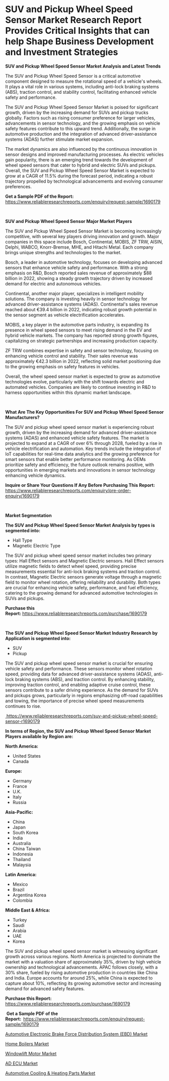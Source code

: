 <p><h1>SUV and Pickup Wheel Speed Sensor Market Research Report Provides Critical Insights that can help Shape Business Development and Investment Strategies</h1></p><p><strong>SUV and Pickup Wheel Speed Sensor Market Analysis and Latest Trends</strong></p>
<p><p>The SUV and Pickup Wheel Speed Sensor is a critical automotive component designed to measure the rotational speed of a vehicle's wheels. It plays a vital role in various systems, including anti-lock braking systems (ABS), traction control, and stability control, facilitating enhanced vehicle safety and performance.</p><p>The SUV and Pickup Wheel Speed Sensor Market is poised for significant growth, driven by the increasing demand for SUVs and pickup trucks globally. Factors such as rising consumer preference for larger vehicles, advancements in sensor technology, and the growing emphasis on vehicle safety features contribute to this upward trend. Additionally, the surge in automotive production and the integration of advanced driver-assistance systems (ADAS) further stimulate market expansion.</p><p>The market dynamics are also influenced by the continuous innovation in sensor designs and improved manufacturing processes. As electric vehicles gain popularity, there is an emerging trend towards the development of wheel speed sensors that cater to hybrid and electric SUVs and pickups. Overall, the SUV and Pickup Wheel Speed Sensor Market is expected to grow at a CAGR of 11.5% during the forecast period, indicating a robust trajectory propelled by technological advancements and evolving consumer preferences.</p></p>
<p><strong>Get a Sample PDF of the Report:&nbsp;</strong> <a href="https://www.reliableresearchreports.com/enquiry/request-sample/1690179?utm_campaign=7&utm_medium=2&utm_source=Github&utm_content=ia&utm_term=07012025&utm_id=suv-and-pickup-wheel-speed-sensor">https://www.reliableresearchreports.com/enquiry/request-sample/1690179</a></p>
<p>&nbsp;</p>
<p><strong>SUV and Pickup Wheel Speed Sensor Major Market Players</strong></p>
<p><p>The SUV and Pickup Wheel Speed Sensor Market is becoming increasingly competitive, with several key players driving innovation and growth. Major companies in this space include Bosch, Continental, MOBIS, ZF TRW, AISIN, Delphi, WABCO, Knorr-Bremse, MHE, and Hitachi Metal. Each company brings unique strengths and technologies to the market.</p><p>Bosch, a leader in automotive technology, focuses on developing advanced sensors that enhance vehicle safety and performance. With a strong emphasis on R&D, Bosch reported sales revenue of approximately $88 billion in 2022, showing a steady growth trajectory driven by increased demand for electric and autonomous vehicles.</p><p>Continental, another major player, specializes in intelligent mobility solutions. The company is investing heavily in sensor technology for advanced driver-assistance systems (ADAS). Continental's sales revenue reached about €39.4 billion in 2022, indicating robust growth potential in the sensor segment as vehicle electrification accelerates.</p><p>MOBIS, a key player in the automotive parts industry, is expanding its presence in wheel speed sensors to meet rising demand in the EV and hybrid vehicle markets. The company has reported strong growth figures, capitalizing on strategic partnerships and increasing production capacity.</p><p>ZF TRW combines expertise in safety and sensor technology, focusing on enhancing vehicle control and stability. Their sales revenue was approximately €42.3 billion in 2022, reflecting solid market positioning due to the growing emphasis on safety features in vehicles.</p><p>Overall, the wheel speed sensor market is expected to grow as automotive technologies evolve, particularly with the shift towards electric and automated vehicles. Companies are likely to continue investing in R&D to harness opportunities within this dynamic market landscape.</p></p>
<p>&nbsp;</p>
<p><strong>What Are The Key Opportunities For SUV and Pickup Wheel Speed Sensor Manufacturers?</strong></p>
<p><p>The SUV and pickup wheel speed sensor market is experiencing robust growth, driven by the increasing demand for advanced driver-assistance systems (ADAS) and enhanced vehicle safety features. The market is projected to expand at a CAGR of over 6% through 2028, fueled by a rise in vehicle electrification and automation. Key trends include the integration of IoT capabilities for real-time data analytics and the growing preference for smart sensors that enable better performance monitoring. As OEMs prioritize safety and efficiency, the future outlook remains positive, with opportunities in emerging markets and innovations in sensor technology enhancing vehicle dynamics.</p></p>
<p><strong>Inquire or Share Your Questions If Any Before Purchasing This Report:</strong> <a href="https://www.reliableresearchreports.com/enquiry/pre-order-enquiry/1690179?utm_campaign=7&utm_medium=2&utm_source=Github&utm_content=ia&utm_term=07012025&utm_id=suv-and-pickup-wheel-speed-sensor">https://www.reliableresearchreports.com/enquiry/pre-order-enquiry/1690179</a></p>
<p>&nbsp;</p>
<p><strong>Market Segmentation</strong></p>
<p><strong>The SUV and Pickup Wheel Speed Sensor Market Analysis by types is segmented into:</strong></p>
<p><ul><li>Hall Type</li><li>Magnetic Electric Type</li></ul></p>
<p><p>The SUV and pickup wheel speed sensor market includes two primary types: Hall Effect sensors and Magnetic Electric sensors. Hall Effect sensors utilize magnetic fields to detect wheel speed, providing precise measurements essential for anti-lock braking systems and traction control. In contrast, Magnetic Electric sensors generate voltage through a magnetic field to monitor wheel rotation, offering reliability and durability. Both types are crucial for enhancing vehicle safety, performance, and fuel efficiency, catering to the growing demand for advanced automotive technologies in SUVs and pickups.</p></p>
<p><strong>Purchase this Report:&nbsp;</strong><a href="https://www.reliableresearchreports.com/purchase/1690179?utm_campaign=7&utm_medium=2&utm_source=Github&utm_content=ia&utm_term=07012025&utm_id=suv-and-pickup-wheel-speed-sensor">https://www.reliableresearchreports.com/purchase/1690179</a></p>
<p>&nbsp;</p>
<p><strong>The SUV and Pickup Wheel Speed Sensor Market Industry Research by Application is segmented into:</strong></p>
<p><ul><li>SUV</li><li>Pickup</li></ul></p>
<p><p>The SUV and pickup wheel speed sensor market is crucial for ensuring vehicle safety and performance. These sensors monitor wheel rotation speed, providing data for advanced driver-assistance systems (ADAS), anti-lock braking systems (ABS), and traction control. By enhancing stability, improving traction control, and enabling adaptive cruise control, these sensors contribute to a safer driving experience. As the demand for SUVs and pickups grows, particularly in regions emphasizing off-road capabilities and towing, the importance of precise wheel speed measurements continues to rise.</p></p>
<p><a href="https://www.reliableresearchreports.com/suv-and-pickup-wheel-speed-sensor-r1690179?utm_campaign=7&utm_medium=2&utm_source=Github&utm_content=ia&utm_term=07012025&utm_id=suv-and-pickup-wheel-speed-sensor">&nbsp;https://www.reliableresearchreports.com/suv-and-pickup-wheel-speed-sensor-r1690179</a></p>
<p><strong>In terms of Region, the SUV and Pickup Wheel Speed Sensor Market Players available by Region are:</strong></p>
<p>
    <p> <strong> North America: </strong>
        <ul>
            <li>United States</li>
            <li>Canada</li>
        </ul>
        </p> 
    <p> <strong> Europe: </strong>
        <ul>
            <li>Germany</li>
            <li>France</li>
            <li>U.K.</li>
            <li>Italy</li>
            <li>Russia</li>
        </ul>
        </p> 
    <p> <strong> Asia-Pacific: </strong>
        <ul>
            <li>China</li>
            <li>Japan</li>
            <li>South Korea</li>
            <li>India</li>
            <li>Australia</li>
            <li>China Taiwan</li>
            <li>Indonesia</li>
            <li>Thailand</li>
            <li>Malaysia</li>
        </ul>
        </p> 
    <p> <strong> Latin America: </strong>
        <ul>
            <li>Mexico</li>
            <li>Brazil</li>
            <li>Argentina Korea</li>
            <li>Colombia</li>
        </ul>
        </p> 
    <p> <strong> Middle East & Africa: </strong>
        <ul>
            <li>Turkey</li>
            <li>Saudi</li>
            <li>Arabia</li>
            <li>UAE</li>
            <li>Korea</li>
        </ul>
    </p>
    </p>
<p><p>The SUV and pickup wheel speed sensor market is witnessing significant growth across various regions. North America is projected to dominate the market with a valuation share of approximately 35%, driven by high vehicle ownership and technological advancements. APAC follows closely, with a 30% share, fueled by rising automotive production in countries like China and India. Europe accounts for around 25%, while China is expected to capture about 10%, reflecting its growing automotive sector and increasing demand for advanced safety features.</p></p>
<p><strong>Purchase this Report: </strong><a href="https://www.reliableresearchreports.com/purchase/1690179?utm_campaign=7&utm_medium=2&utm_source=Github&utm_content=ia&utm_term=07012025&utm_id=suv-and-pickup-wheel-speed-sensor">https://www.reliableresearchreports.com/purchase/1690179</a></p>
<p>&nbsp;<strong>Get a Sample PDF of the Report:&nbsp;&nbsp;</strong><a href="https://www.reliableresearchreports.com/enquiry/request-sample/1690179?utm_campaign=7&utm_medium=2&utm_source=Github&utm_content=ia&utm_term=07012025&utm_id=suv-and-pickup-wheel-speed-sensor">https://www.reliableresearchreports.com/enquiry/request-sample/1690179</a></p>
<p><strong></strong></p>
<p><p><a href="https://github.com/NargisHussain432/Market-Research-Report-List-1/blob/main/automotive-electronic-brake-force-distribution-system-ebd-market.md?utm_campaign=7&utm_medium=2&utm_source=Github&utm_content=ia&utm_term=07012025&utm_id=suv-and-pickup-wheel-speed-sensor">Automotive Electronic Brake Force Distribution System (EBD) Market</a></p><p><a href="https://github.com/oliveroste6/Market-Research-Report-List-1/blob/main/home-boilers-market.md?utm_campaign=7&utm_medium=2&utm_source=Github&utm_content=ia&utm_term=07012025&utm_id=suv-and-pickup-wheel-speed-sensor">Home Boilers Market</a></p><p><a href="https://github.com/FahadAhmed223/Market-Research-Report-List-1/blob/main/windowlift-motor-market.md?utm_campaign=7&utm_medium=2&utm_source=Github&utm_content=ia&utm_term=07012025&utm_id=suv-and-pickup-wheel-speed-sensor">Windowlift Motor Market</a></p><p><a href="https://github.com/angelajermaine/Market-Research-Report-List-5/blob/main/ad-ecu-market.md?utm_campaign=7&utm_medium=2&utm_source=Github&utm_content=ia&utm_term=07012025&utm_id=suv-and-pickup-wheel-speed-sensor">AD ECU Market</a></p><p><a href="https://github.com/sherikacas30/Market-Research-Report-List-1/blob/main/automotive-cooling-heating-parts-market.md?utm_campaign=7&utm_medium=2&utm_source=Github&utm_content=ia&utm_term=07012025&utm_id=suv-and-pickup-wheel-speed-sensor">Automotive Cooling & Heating Parts Market</a></p></p>